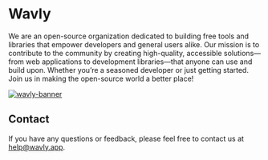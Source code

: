 # Wavly

We are an open-source organization dedicated to building free tools and libraries that empower developers and general users alike. Our mission is to contribute to the community by creating high-quality, accessible solutions—from web applications to development libraries—that anyone can use and build upon. Whether you’re a seasoned developer or just getting started. Join us in making the open-source world a better place!
<br>

[![wavly-banner](https://github.com/wavly/.github/assets/122219240/18387a5e-530f-471f-906b-83b0fed75a7a)](https://wavly.app)

## Contact

If you have any questions or feedback, please feel free to contact us at help@wavly.app.
